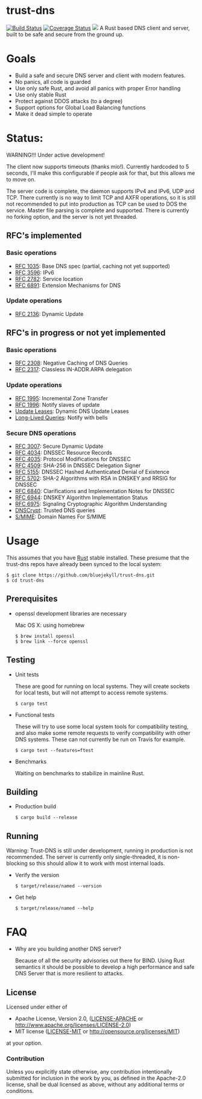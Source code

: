 # trust-dns
[![Build Status](https://travis-ci.org/bluejekyll/trust-dns.svg?branch=master)](https://travis-ci.org/bluejekyll/trust-dns)
[![Coverage Status](https://coveralls.io/repos/bluejekyll/trust-dns/badge.svg?branch=master&service=github)](https://coveralls.io/github/bluejekyll/trust-dns?branch=master)
[![](http://meritbadge.herokuapp.com/trust-dns)](https://crates.io/crates/trust-dns)
A Rust based DNS client and server, built to be safe and secure from the
ground up.

# Goals

- Build a safe and secure DNS server and client with modern features.
- No panics, all code is guarded
- Use only safe Rust, and avoid all panics with proper Error handling
- Use only stable Rust
- Protect against DDOS attacks (to a degree)
- Support options for Global Load Balancing functions
- Make it dead simple to operate

# Status:

WARNING!!! Under active development!

The client now supports timeouts (thanks mio!). Currently hardcoded to 5 seconds,
 I'll make this configurable if people ask for that, but this allows me to move on.

The server code is complete, the daemon supports IPv4 and IPv6, UDP and TCP.
There currently is no way to limit TCP and AXFR operations, so it is still not
recommended to put into production as TCP can be used to DOS the service.
Master file parsing is complete and supported. There is currently no forking
option, and the server is not yet threaded.

## RFC's implemented

### Basic operations
- [RFC 1035](https://tools.ietf.org/html/rfc1035): Base DNS spec (partial, caching not yet supported)
- [RFC 3596](https://tools.ietf.org/html/rfc3596): IPv6
- [RFC 2782](https://tools.ietf.org/html/rfc2782): Service location
- [RFC 6891](https://tools.ietf.org/html/rfc6891): Extension Mechanisms for DNS

### Update operations
- [RFC 2136](https://tools.ietf.org/html/rfc2136): Dynamic Update

## RFC's in progress or not yet implemented

### Basic operations
- [RFC 2308](https://tools.ietf.org/html/rfc2308): Negative Caching of DNS Queries
- [RFC 2317](https://tools.ietf.org/html/rfc2317): Classless IN-ADDR.ARPA delegation

### Update operations
- [RFC 1995](https://tools.ietf.org/html/rfc1995): Incremental Zone Transfer
- [RFC 1996](https://tools.ietf.org/html/rfc1996): Notify slaves of update
- [Update Leases](https://tools.ietf.org/html/draft-sekar-dns-ul-01): Dynamic DNS Update Leases
- [Long-Lived Queries](http://tools.ietf.org/html/draft-sekar-dns-llq-01): Notify with bells

### Secure DNS operations
- [RFC 3007](https://tools.ietf.org/html/rfc3007): Secure Dynamic Update
- [RFC 4034](https://tools.ietf.org/html/rfc4034): DNSSEC Resource Records
- [RFC 4035](https://tools.ietf.org/html/rfc4035): Protocol Modifications for DNSSEC
- [RFC 4509](https://tools.ietf.org/html/rfc4509): SHA-256 in DNSSEC Delegation Signer
- [RFC 5155](https://tools.ietf.org/html/rfc5155): DNSSEC Hashed Authenticated Denial of Existence
- [RFC 5702](https://tools.ietf.org/html/rfc5702): SHA-2 Algorithms with RSA in DNSKEY and RRSIG for DNSSEC
- [RFC 6840](https://tools.ietf.org/html/rfc6840): Clarifications and Implementation Notes for DNSSEC
- [RFC 6944](https://tools.ietf.org/html/rfc6944): DNSKEY Algorithm Implementation Status
- [RFC 6975](https://tools.ietf.org/html/rfc6975): Signaling Cryptographic Algorithm Understanding
- [DNSCrypt](https://dnscrypt.org): Trusted DNS queries
- [S/MIME](https://tools.ietf.org/html/draft-ietf-dane-smime-09): Domain Names For S/MIME

# Usage

This assumes that you have [Rust](https://www.rust-lang.org) stable installed. These
presume that the trust-dns repos have already been synced to the local system:

    $ git clone https://github.com/bluejekyll/trust-dns.git
    $ cd trust-dns

## Prerequisites

-   openssl development libraries are necessary

    Mac OS X: using homebrew

        $ brew install openssl
        $ brew link --force openssl

## Testing

-   Unit tests

    These are good for running on local systems. They will create sockets for
    local tests, but will not attempt to access remote systems.

        $ cargo test

-   Functional tests

    These will try to use some local system tools for compatibility testing,
    and also make some remote requests to verify compatibility with other DNS
    systems. These can not currently be run on Travis for example.

        $ cargo test --features=ftest

-   Benchmarks

    Waiting on benchmarks to stabilize in mainline Rust.

## Building

-   Production build

        $ cargo build --release

## Running

Warning: Trust-DNS is still under development, running in production is not
recommended. The server is currently only single-threaded, it is non-blocking
so this should allow it to work with most internal loads.

-   Verify the version

        $ target/release/named --version

-   Get help

        $ target/release/named --help

# FAQ

-   Why are you building another DNS server?

    Because of all the security advisories out there for BIND.
Using Rust semantics it should be possible to develop a high performance and
safe DNS Server that is more resilient to attacks.

## License

Licensed under either of

 * Apache License, Version 2.0, ([LICENSE-APACHE](LICENSE-APACHE) or http://www.apache.org/licenses/LICENSE-2.0)
 * MIT license ([LICENSE-MIT](LICENSE-MIT) or http://opensource.org/licenses/MIT)

at your option.

### Contribution

Unless you explicitly state otherwise, any contribution intentionally
submitted for inclusion in the work by you, as defined in the Apache-2.0
license, shall be dual licensed as above, without any additional terms or
conditions.
